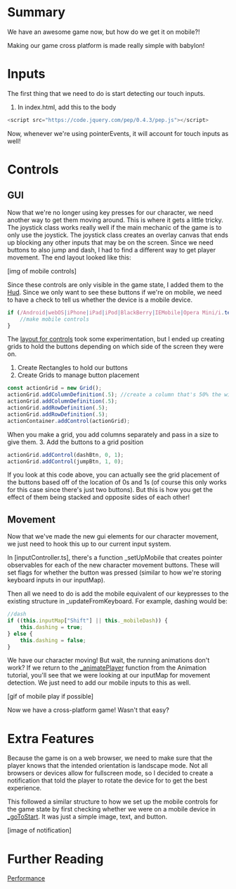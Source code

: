 # Summary
We have an awesome game now, but how do we get it on mobile?!

Making our game cross platform is made really simple with babylon!
# Inputs
The first thing that we need to do is start detecting our touch inputs.
1. In index.html, add this to the body
```javascript
<script src="https://code.jquery.com/pep/0.4.3/pep.js"></script>
```
Now, whenever we're using pointerEvents, it will account for touch inputs as well!

# Controls
## GUI
Now that we're no longer using key presses for our character, we need another way to get them moving around. This is where it gets a little tricky. The joystick class works really well if the main mechanic of the game is to only use the joystick. The joystick class creates an overlay canvas that ends up blocking any other inputs that may be on the screen. Since we need buttons to also jump and dash, I had to find a different way to get player movement. The end layout looked like this:

[img of mobile controls]

Since these controls are only visible in the game state, I added them to the [Hud](). Since we only want to see these buttons if we're on mobile, we need to have a check to tell us whether the device is a mobile device.
```javascript
if (/Android|webOS|iPhone|iPad|iPod|BlackBerry|IEMobile|Opera Mini/i.test(navigator.userAgent)){
    //make mobile controls
}
```
The [layout for controls]() took some experimentation, but I ended up creating grids to hold the buttons depending on which side of the screen they were on.
1. Create Rectangles to hold our buttons
2. Create Grids to manage button placement
```javascript
const actionGrid = new Grid();
actionGrid.addColumnDefinition(.5); //create a column that's 50% the width of the grid
actionGrid.addColumnDefinition(.5);
actionGrid.addRowDefinition(.5);
actionGrid.addRowDefinition(.5);
actionContainer.addControl(actionGrid);
```
When you make a grid, you add columns separately and pass in a size to give them. 
3. Add the buttons to a grid position
```javascript
actionGrid.addControl(dashBtn, 0, 1);
actionGrid.addControl(jumpBtn, 1, 0);
```
If you look at this code above, you can actually see the grid placement of the buttons based off of the location of 0s and 1s (of course this only works for this case since there's just two buttons). But this is how you get the effect of them being stacked and opposite sides of each other!

## Movement
Now that we've made the new gui elements for our character movement, we just need to hook this up to our current input system.

In [inputController.ts], there's a function _setUpMobile that creates pointer observables for each of the new character movement buttons. These will set flags for whether the button was pressed (similar to how we're storing keyboard inputs in our inputMap).

Then all we need to do is add the mobile equivalent of our keypresses to the existing structure in _updateFromKeyboard. For example, dashing would be:
```javascript
//dash
if ((this.inputMap["Shift"] || this._mobileDash)) {
    this.dashing = true;
} else {
    this.dashing = false;
}
```

We have our character moving! But wait, the running animations don't work? If we return to the [_animatePlayer](/how_to/page12#animate-player) function from the Animation tutorial, you'll see that we were looking at our inputMap for movement detection. We just need to add our mobile inputs to this as well.

[gif of mobile play if possible]

Now we have a cross-platform game! Wasn't that easy?

# Extra Features
Because the game is on a web browser, we need to make sure that the player knows that the intended orientation is landscape mode. Not all browsers or devices allow for fullscreen mode, so I decided to create a notification that told the player to rotate the device for to get the best experience.

This followed a similar structure to how we set up the mobile controls for the game state by first checking whether we were on a mobile device in [_goToStart](). It was just a simple image, text, and button.

[image of notification]
# Further Reading
[Performance](/how_to/page17)